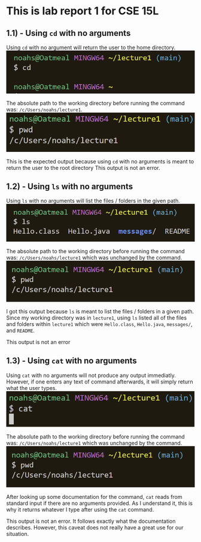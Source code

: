 # This is lab report 1 for CSE 15L

## 1.1) - Using `cd` with no arguments

Using `cd` with no argument will return the user to the home directory.
![image](lr1-1.png)

The absolute path to the working directory before running the command was:
`/c/Users/noahs/lecture1`.
![image](lr1-2.png)

This is the expected output because using `cd` with no arguments is meant to return the user to the root directory
This output is not an error.

## 1.2) - Using `ls` with no arguments

Using `ls` with no arguments will list the files / folders in the given path.
![image](lr1-3.png)

The absolute path to the working directory before running the command was:
`/c/Users/noahs/lecture1` which was unchanged by the command.
![image](lr1-4.png)

I got this output because `ls` is meant to list the files / folders in a given path. Since my working directory was in `lecture1`, using `ls` listed all of the files and folders within `lecture1` which were `Hello.class`,  `Hello.java`,  `messages/`, and  `README`.

This output is not an error

## 1.3) - Using `cat` with no arguments

Using `cat` with no arguments will not produce any output immediatly. However, if one enters any text of command afterwards, it will simply return what the user types.
![image](lr1-5.png)

The absolute path to the working directory before running the command was:
`/c/Users/noahs/lecture1` which was unchanged by the command.
![image](lr1-4.png)

After looking up some documentation for the command, `cat` reads from standard input if there are no arguments provided. As I understand it, this is why it returns whatever I type after using the `cat` command.

This output is not an error. It follows exactly what the documentation describes. However, this caveat does not really have a great use for our situation.
